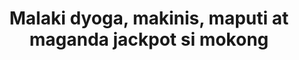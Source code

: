 ---
layout: post
title: Malaki dyoga, makinis, maputi at maganda jackpot si mokong
duration: '04:20'
view: 348
rate: 2
video: 'https://flashservice.xvideos.com/embedframe/28194165'
category: 
 - pinay
 - pov
 - curvy
 - beautiful
 - rough
tags: 
 - pinay-sex
 - nene
 - mokong
 - fucked
 - jackpot
 - chinita
 - flawless
 - hotel 
priority: 0.9
changefreq: daily
---
